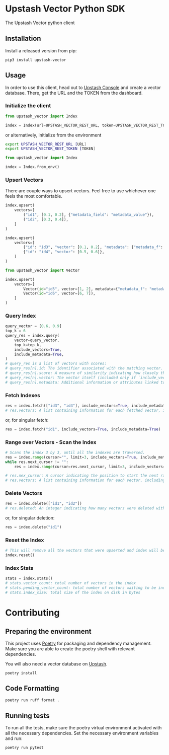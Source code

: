 # Upstash Vector Python SDK
The Upstash Vector python client

## Installation

Install a released version from pip:
```shell
pip3 install upstash-vector
```

## Usage
In order to use this client, head out to [Upstash Console](https://console.upstash.com) and create a vector database. There, get the URL and the TOKEN from the dashboard.

### Initialize the client
```python
from upstash_vector import Index

index = Index(url=UPSTASH_VECTOR_REST_URL, token=UPSTASH_VECTOR_REST_TOKEN)
```

or alternatively, initialize from the environment

```bash
export UPSTASH_VECTOR_REST_URL [URL]
export UPSTASH_VECTOR_REST_TOKEN [TOKEN]
```

```python
from upstash_vector import Index

index = Index.from_env()
```

### Upsert Vectors
There are couple ways to upsert vectors. Feel free to use whichever one feels the most comfortable.

```python
index.upsert(
    vectors=[
        ("id1", [0.1, 0.2], {"metadata_field": "metadata_value"}),
        ("id2", [0.3, 0.4]),
    ]
)
```

```python
index.upsert(
    vectors=[
        {"id": "id3", "vector": [0.1, 0.2], "metadata": {"metadata_f": "metadata_v"}},
        {"id": "id4", "vector": [0.5, 0.6]},
    ]
)
```

```python
from upstash_vector import Vector

index.upsert(
    vectors=[
        Vector(id="id5", vector=[1, 2], metadata={"metadata_f": "metadata_v"}),
        Vector(id="id6", vector=[6, 7]),
    ]
)
```

### Query Index
```python
query_vector = [0.6, 0.9]
top_k = 6
query_res = index.query(
    vector=query_vector,
    top_k=top_k,
    include_vectors=True,
    include_metadata=True,
)
# query_res is a list of vectors with scores:
# query_res[n].id: The identifier associated with the matching vector.
# query_res[n].score: A measure of similarity indicating how closely the vector matches the query vector.
# query_res[n].vector: The vector itself (included only if `include_vector` is set to `True`).
# query_res[n].metadata: Additional information or attributes linked to the matching vector.
```

### Fetch Indexes
```python
res = index.fetch(["id3", "id4"], include_vectors=True, include_metadata=True)
# res.vectors: A list containing information for each fetched vector, including `id`, `vector`, and `metadata`.
```

or, for singular fetch:

```python
res = index.fetch("id1", include_vectors=True, include_metadata=True)
```

### Range over Vectors - Scan the Index
```python
# Scans the index 3 by 3, until all the indexes are traversed.
res = index.range(cursor="", limit=3, include_vectors=True, include_metadata=True)
while res.next_cursor != "":
    res = index.range(cursor=res.next_cursor, limit=3, include_vectors=True, include_metadata=True)

# res.nex_cursor: A cursor indicating the position to start the next range query. If "", there are no more results.
# res.vectors: A list containing information for each vector, including `id`, `vector`, and `metadata`.
```

### Delete Vectors
```python
res = index.delete(["id1", "id2"])
# res.deleted: An integer indicating how many vectors were deleted with the command.
```

or, for singular deletion:

```python
res = index.delete("id1")
```

### Reset the Index
```python
# This will remove all the vectors that were upserted and index will be reset.
index.reset() 
```

### Index Stats
```python
stats = index.stats()
# stats.vector_count: total number of vectors in the index
# stats.pending_vector_count: total number of vectors waiting to be indexed
# stats.index_size: total size of the index on disk in bytes 
```

# Contributing

## Preparing the environment
This project uses [Poetry](https://python-poetry.org) for packaging and dependency management. Make sure you are able to create the poetry shell with relevant dependencies.

You will also need a vector database on [Upstash](https://console.upstash.com/).

```commandline
poetry install 
```

## Code Formatting
```bash 
poetry run ruff format .
```

## Running tests
To run all the tests, make sure the poetry virtual environment activated with all 
the necessary dependencies. Set the necessary environment variables and run:

```bash
poetry run pytest
```

